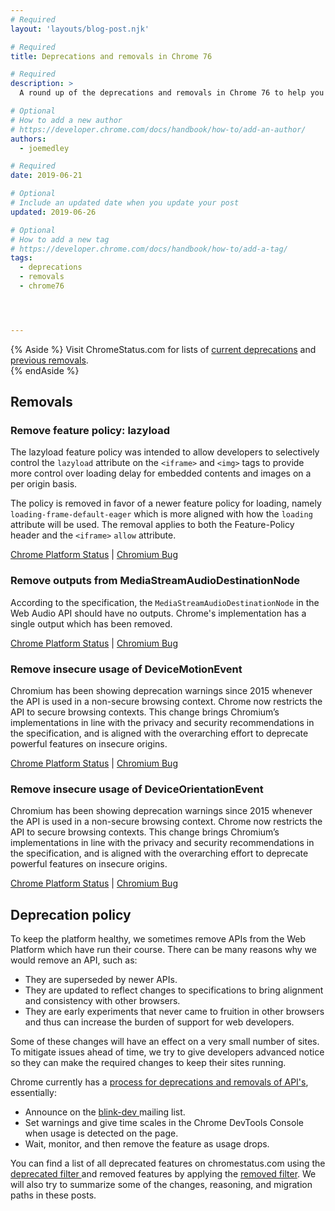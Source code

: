 ```yaml
---
# Required
layout: 'layouts/blog-post.njk'

# Required
title: Deprecations and removals in Chrome 76

# Required
description: >
  A round up of the deprecations and removals in Chrome 76 to help you plan.

# Optional
# How to add a new author
# https://developer.chrome.com/docs/handbook/how-to/add-an-author/
authors:
  - joemedley

# Required
date: 2019-06-21 

# Optional
# Include an updated date when you update your post
updated: 2019-06-26

# Optional
# How to add a new tag
# https://developer.chrome.com/docs/handbook/how-to/add-a-tag/
tags:
  - deprecations
  - removals
  - chrome76




---
```


{% Aside %}
Visit ChromeStatus.com for lists of 
<a href="https://www.chromestatus.com/features#browsers.chrome.status%3A%22Deprecated%22">current deprecations</a>
and <a href="https://www.chromestatus.com/features#browsers.chrome.status:%22Removed%22">previous removals</a>.  
{% endAside %}

## Removals

### Remove feature policy: lazyload

The lazyload feature policy was intended to allow developers to selectively
control the `lazyload` attribute on the `<iframe>` and `<img>` tags to provide more
control over loading delay for embedded contents and images on a per origin
basis. 

The policy is removed in favor of a newer feature policy for loading, namely
`loading-frame-default-eager` which is more aligned with how the `loading`
attribute will be used. The removal applies to both the Feature-Policy header
and the `<iframe>` `allow` attribute.

[Chrome Platform Status](https://www.chromestatus.com/feature/5641405942726656) &#124;
[Chromium Bug](https://crbug.com/869492)

### Remove outputs from MediaStreamAudioDestinationNode

According to the specification, the `MediaStreamAudioDestinationNode` in the Web
Audio API should have no outputs. Chrome's implementation has a single output
which has been removed.

[Chrome Platform Status](https://www.chromestatus.com/feature/5702493226926080) &#124;
[Chromium Bug](https://crbug.com/691806)

### Remove insecure usage of DeviceMotionEvent

Chromium has been showing deprecation warnings since 2015 whenever the API is
used in a non-secure browsing context. Chrome now restricts the API to secure
browsing contexts. This change brings Chromium’s implementations in line with
the privacy and security recommendations in the specification, and is aligned
with the overarching effort to deprecate powerful features on insecure origins.

[Chrome Platform Status](https://www.chromestatus.com/feature/5688035094036480) &#124;
[Chromium Bug](https://crbug.com/932078)


### Remove insecure usage of DeviceOrientationEvent

Chromium has been showing deprecation warnings since 2015 whenever the API is
used in a non-secure browsing context. Chrome now restricts the API to secure
browsing contexts. This change brings Chromium’s implementations in line with
the privacy and security recommendations in the specification, and is aligned
with the overarching effort to deprecate powerful features on insecure origins.

[Chrome Platform Status](https://www.chromestatus.com/feature/5468407470227456) &#124;
[Chromium Bug](https://crbug.com/932078)

## Deprecation policy

<p>
  To keep the platform healthy, we sometimes remove APIs from the Web Platform
  which have run their course. There can be many reasons why we would remove an
  API, such as:
</p>

<ul>
  <li>
    They are superseded by newer APIs.
  </li>
  <li>
    They are updated to reflect changes to specifications to bring alignment
    and consistency with other browsers.
  </li>
  <li>
    They are early experiments that never came to fruition in other browsers
    and thus can increase the burden of support for web developers.
  </li>
</ul>

<p>
  Some of these changes will have an effect on a very small number of sites. To
  mitigate issues ahead of time, we try to give developers advanced notice so
  they can make the required changes to keep their sites running.
</p>

<p>
  Chrome currently has a
  <a href="http://www.chromium.org/blink#TOC-Launch-Process:-Deprecation">
  process for deprecations and removals of API's</a>, essentially:
</p>

<ul>
  <li>
    Announce on the
    <a href="https://groups.google.com/a/chromium.org/forum/#!forum/blink-dev">
      blink-dev
    </a> mailing list.
  </li>
  <li>
    Set warnings and give time scales in the Chrome DevTools Console when usage
    is detected on the page.
  </li>
  <li>
    Wait, monitor, and then remove the feature as usage drops.
  </li>
</ul>

<p>
  You can find a list of all deprecated features on chromestatus.com using the
  <a href="https://www.chromestatus.com/features#deprecated">
  deprecated filter </a> and removed features by applying the
  <a href="https://www.chromestatus.com/features#removed">removed filter</a>.
  We will also try to summarize some of the changes, reasoning, and migration
  paths in these posts.
</p>
